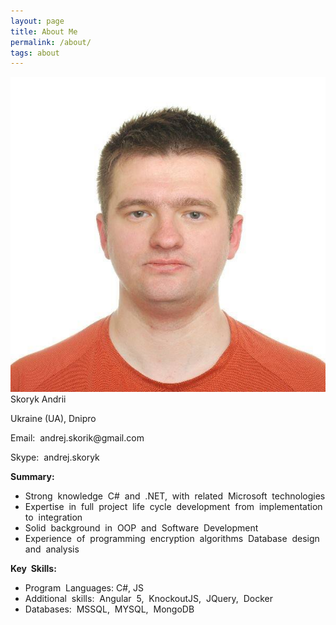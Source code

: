 ```yaml
---
layout: page
title: About Me
permalink: /about/
tags: about
---
```


<div class="ui items">
  <div class="item">
    <div class="image">
     <img class="ui rounded image" src="/images/face.jpg">
    </div>
    <div class="content">
      <div class="header">Skoryk Andrii</div>
      <div class="meta">        
        <p>Ukraine (UA), Dnipro</p>
      </div>
      <div class="description">
        <p>Email:​ ​ andrej.skorik@gmail.com </p>
        <p>Skype:​ ​ andrej.skoryk </p>
      </div>      
    </div>
  </div>
</div>

<div class="ui grid">  
  <div class="one column row">
    <div class="sixteen  wide column">
      <b>Summary:</b>  
      <ul class="ui list">
        <li>Strong​ ​ knowledge​ ​ C#​ ​ and​ ​ .NET,​ ​ with​ ​ related​ ​ Microsoft​ ​ technologies</li>
        <li>Expertise​ ​ in​ ​ full​ ​ project​ ​ life​ ​ cycle​ ​ development​ ​ from​ ​ implementation​ ​ to​ ​ integration</li>
        <li>Solid​ ​ background​ ​ in​ ​ OOP​ ​ and​ ​ Software​ ​ Development</li>
        <li>Experience​ ​ of​ ​ programming​ ​ encryption​ ​ algorithms​ ​ Database​ ​ design​ ​ and​ ​ analysis</li>
      </ul>    
    </div>  
  </div>
  <div class="sixteen wide column">
    <b>Key​ ​ Skills: </b>
    <ul class="ui list">
      <li>​Program​ ​ Languages:  C#, JS </li>
      <li>​Additional​ ​ skills:​ ​ Angular​ ​ 5,​ ​ KnockoutJS,​ ​ JQuery,​ ​ Docker  </li>
      <li>​Databases:​ ​ MSSQL,​ ​ MYSQL,​ ​ MongoDB </li>
    </ul>  
  </div>
</div>


